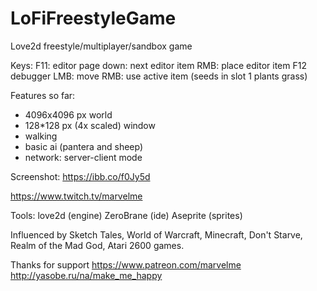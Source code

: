# LoFiFreestyleGame
Love2d freestyle/multiplayer/sandbox game

Keys:
F11: editor 
	page down: next editor item
	RMB: place editor item
F12 debugger
LMB: move
RMB: use active item (seeds in slot 1 plants grass)



Features so far: 
* 4096x4096 px world
* 128*128 px (4x scaled) window
* walking
* basic ai (pantera and sheep)
* network: server-client mode

Screenshot:
	https://ibb.co/f0Jy5d





https://www.twitch.tv/marvelme


Tools:
love2d (engine)
ZeroBrane (ide)
Aseprite (sprites)

Influenced by Sketch Tales, World of Warcraft, Minecraft, Don't Starve, Realm of the Mad God, Atari 2600 games.

Thanks for support
https://www.patreon.com/marvelme
http://yasobe.ru/na/make_me_happy